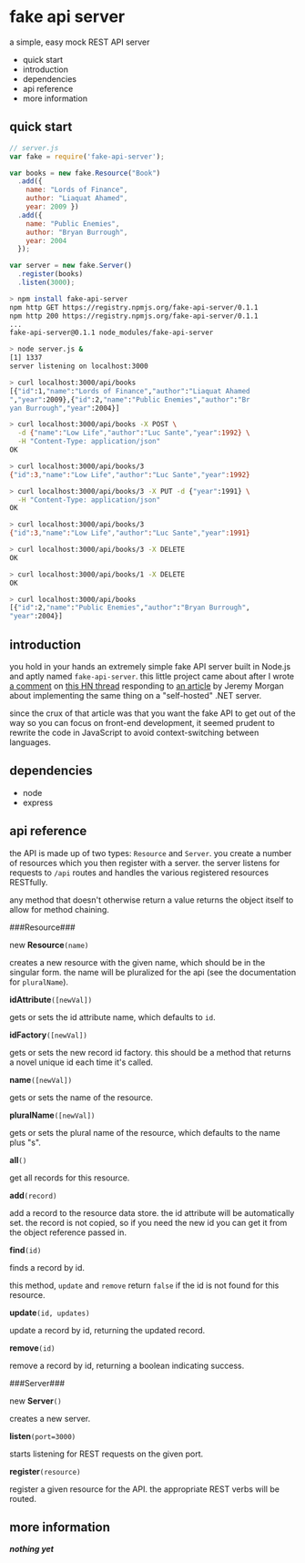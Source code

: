 fake api server
===============

a simple, easy mock REST API server

  * quick start
  * introduction
  * dependencies
  * api reference
  * more information

quick start
-----------

```javascript
// server.js
var fake = require('fake-api-server');

var books = new fake.Resource("Book")
  .add({
    name: "Lords of Finance",
    author: "Liaquat Ahamed",
    year: 2009 })
  .add({
    name: "Public Enemies",
    author: "Bryan Burrough",
    year: 2004
  });

var server = new fake.Server()
  .register(books)
  .listen(3000);
```

```bash
> npm install fake-api-server
npm http GET https://registry.npmjs.org/fake-api-server/0.1.1
npm http 200 https://registry.npmjs.org/fake-api-server/0.1.1
...
fake-api-server@0.1.1 node_modules/fake-api-server

> node server.js &
[1] 1337
server listening on localhost:3000

> curl localhost:3000/api/books
[{"id":1,"name":"Lords of Finance","author":"Liaquat Ahamed
","year":2009},{"id":2,"name":"Public Enemies","author":"Br
yan Burrough","year":2004}]

> curl localhost:3000/api/books -X POST \
  -d {"name":"Low Life","author":"Luc Sante","year":1992} \
  -H "Content-Type: application/json"
OK

> curl localhost:3000/api/books/3
{"id":3,"name":"Low Life","author":"Luc Sante","year":1992}

> curl localhost:3000/api/books/3 -X PUT -d {"year":1991} \
  -H "Content-Type: application/json"
OK

> curl localhost:3000/api/books/3
{"id":3,"name":"Low Life","author":"Luc Sante","year":1991}

> curl localhost:3000/api/books/3 -X DELETE
OK

> curl localhost:3000/api/books/1 -X DELETE
OK

> curl localhost:3000/api/books
[{"id":2,"name":"Public Enemies","author":"Bryan Burrough",
"year":2004}]
```

introduction
------------

you hold in your hands an extremely simple fake API server built in
Node.js and aptly named `fake-api-server`.  this little project came
about after I wrote [a comment][0] on [this HN thread][1] responding
to [an article][2] by Jeremy Morgan about implementing the same thing
on a "self-hosted" .NET server.

since the crux of that article was that you want the fake API to get
out of the way so you can focus on front-end development, it seemed
prudent to rewrite the code in JavaScript to avoid context-switching
between languages.

dependencies
------------

  * node
  * express

api reference
-------------

the API is made up of two types: `Resource` and `Server`.  you create
a number of resources which you then register with a server.  the
server listens for requests to `/api` routes and handles the various
registered resources RESTfully.

any method that doesn't otherwise return a value returns the object
itself to allow for method chaining.

###Resource###

new **Resource**`(name)`

creates a new resource with the given name, which should be in the
singular form.  the name will be pluralized for the api (see the
documentation for `pluralName`).

**idAttribute**`([newVal])`

gets or sets the id attribute name, which defaults to `id`.

**idFactory**`([newVal])`

gets or sets the new record id factory.  this should be a method that
returns a novel unique id each time it's called.

**name**`([newVal])`

gets or sets the name of the resource.

**pluralName**`([newVal])`

gets or sets the plural name of the resource, which defaults to the
name plus "s".

**all**`()`

get all records for this resource.

**add**`(record)`

add a record to the resource data store.  the id attribute will be
automatically set.  the record is not copied, so if you need the new
id you can get it from the object reference passed in.

**find**`(id)`

finds a record by id.

this method, `update` and `remove` return `false` if the id is not
found for this resource.

**update**`(id, updates)`

update a record by id, returning the updated record.

**remove**`(id)`

remove a record by id, returning a boolean indicating success.

###Server###

new **Server**`()`

creates a new server.

**listen**`(port=3000)`

starts listening for REST requests on the given port.

**register**`(resource)`

register a given resource for the API.  the appropriate REST verbs
will be routed.

more information
----------------

***nothing yet***

[0]: https://news.ycombinator.com/item?id=7743948
[1]: https://news.ycombinator.com/item?id=7742993
[2]: http://www.jeremymorgan.com/blog/programming/how-to-create-asp-self-hosted-api/
